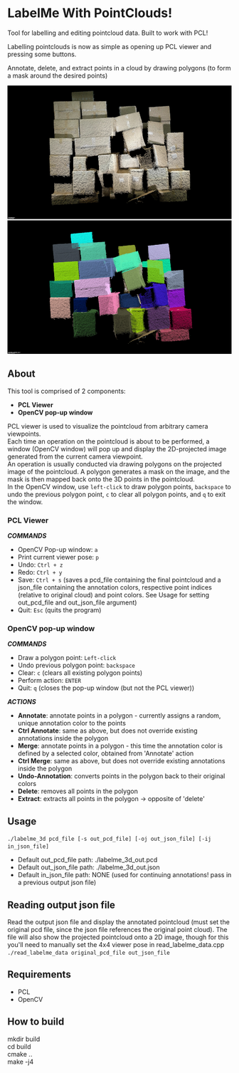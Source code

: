 # LabelMe With PointClouds!
Tool for labelling and editing pointcloud data. Built to work with PCL!

Labelling pointclouds is now as simple as opening up PCL viewer and pressing some buttons.

Annotate, delete, and extract points in a cloud by drawing polygons (to form a mask around the desired points)

<img src="samples/sample.jpg" height="300">
<img src="samples/sample_colored.jpg" height="300">

## About
This tool is comprised of 2 components:
- __PCL Viewer__
- __OpenCV pop-up window__

PCL viewer is used to visualize the pointcloud from arbitrary camera viewpoints.  
Each time an operation on the pointcloud is about to be performed, a window (OpenCV window) will pop up and display the 2D-projected image generated from the current camera viewpoint.  
An operation is usually conducted via drawing polygons on the projected image of the pointcloud. A polygon generates a mask on the image, and the mask is then mapped back onto the 3D points in the pointcloud.  
In the OpenCV window, use `left-click` to draw polygon points, `backspace` to undo the previous polygon point, `c` to clear all polygon points, and `q` to exit the window.

### PCL Viewer
___COMMANDS___
- OpenCV Pop-up window: `a`
- Print current viewer pose: `p`
- Undo: `Ctrl + z`
- Redo: `Ctrl + y`
- Save: `Ctrl + s`  (saves a pcd_file containing the final pointcloud and a json_file containing the annotation colors, respective point indices (relative to original cloud) and point colors. See Usage for setting out_pcd_file and out_json_file argument)
- Quit: `Esc`  (quits the program)

### OpenCV pop-up window  
___COMMANDS___
- Draw a polygon point: `Left-click`
- Undo previous polygon point: `backspace`
- Clear: `c` (clears all existing polygon points)
- Perform action: `ENTER`
- Quit: `q`  (closes the pop-up window (but not the PCL viewer))

___ACTIONS___
- __Annotate__: annotate points in a polygon - currently assigns a random, unique annotation color to the points
- __Ctrl Annotate__:  same as above, but does not override existing annotations inside the polygon
- __Merge__: annotate points in a polygon - this time the annotation color is defined by a selected color, obtained from 'Annotate' action
- __Ctrl Merge__:  same as above, but does not override existing annotations inside the polygon
- __Undo-Annotation__:  converts points in the polygon back to their original colors
- __Delete__:   removes all points in the polygon
- __Extract__:  extracts all points in the polygon -> opposite of 'delete'

## Usage
`./labelme_3d pcd_file [-s out_pcd_file] [-oj out_json_file] [-ij in_json_file]`  
- Default out_pcd_file path: ./labelme_3d_out.pcd
- Default out_json_file path: ./labelme_3d_out.json
- Default in_json_file path: NONE  (used for continuing annotations! pass in a previous output json file)

## Reading output json file
Read the output json file and display the annotated pointcloud (must set the original pcd file, since the json file references the original point cloud). The file will also show the projected pointcloud onto a 2D image, though for this you'll need to manually set the 4x4 viewer pose in read_labelme_data.cpp  
`./read_labelme_data original_pcd_file out_json_file`  


## Requirements
- PCL
- OpenCV

## How to build
mkdir build  
cd build  
cmake ..  
make -j4  

